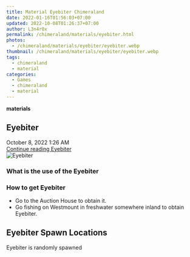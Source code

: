 ```yaml
---
title: Material Eyebiter Chimeraland
date: 2022-01-16T01:56:03+07:00
updated: 2022-10-08T01:26:37+07:00
author: L3n4r0x
permalink: /chimeraland/materials/eyebiter.html
photos:
  - /chimeraland/materials/eyebiter/eyebiter.webp
thumbnail: /chimeraland/materials/eyebiter/eyebiter.webp
tags:
  - chimeraland
  - material
categories:
  - Games
  - chimeraland
  - material
---
```


<section id="bootstrap-wrapper">
  <link
    rel="stylesheet"
    href="https://rawcdn.githack.com/dimaslanjaka/Web-Manajemen/870a349/css/bootstrap-5-3-0-alpha3-wrapper.css"
  />
  <div
    class="row g-0 border rounded overflow-hidden flex-md-row mb-4 shadow-sm position-relative bg-light text-dark"
  >
    <div class="col p-4 d-flex flex-column position-static">
      <strong class="d-inline-block mb-2 text-success">materials</strong>
      <h2 class="mb-0">Eyebiter</h2>
      <div class="mb-1 text-muted">October 8, 2022 1:26 AM</div>
      <a
        href="/chimeraland/materials/eyebiter.html"
        class="stretched-link d-none"
        >Continue reading Eyebiter</a
      >
    </div>
    <div class="col-auto d-none d-lg-block">
      <img src="/chimeraland/materials/eyebiter/eyebiter.webp" alt="Eyebiter" />
    </div>
  </div>
  <div class="row bg-light text-dark">
    <div class="col-lg-6 col-12 mb-2">
      <div class="card">
        <div class="card-body">
          <h3 class="card-title">What is the use of the Eyebiter</h3>
          <div class="card-text"><ul></ul></div>
        </div>
      </div>
    </div>
    <div class="col-lg-6 col-12 mb-2">
      <div class="card">
        <div class="card-body">
          <h3 class="card-title">How to get Eyebiter</h3>
          <div class="card-text">
            <ul>
              <li>Go to the Auction House to obtain it.</li>
              <li>
                Go fishing on Westmount in freshwater somewhere inland to obtain
                Eyebiter.
              </li>
            </ul>
          </div>
        </div>
      </div>
    </div>
    <div class="col-12 mb-2">
      <h2>Eyebiter Spawn Locations</h2>
      <p>Eyebiter is randomly spawned</p>
    </div>
  </div>
</section>